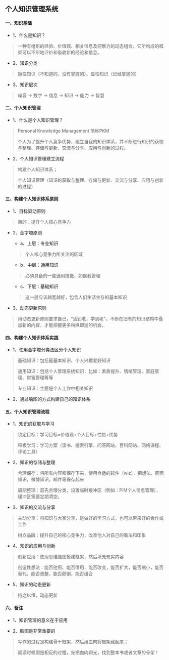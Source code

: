 ## 个人知识管理系统

#### 一、知识基础
* 1、什么是知识？
> 一种有组织的经验、价值观、相关信息及洞察力的动态组合，它所构成的框架可以不断地评价和吸收新的经验和信息。

* 2、知识分类
> 隐性知识（不知道的、没有掌握的）、显性知识（已经掌握的）

* 3、知识层次
> 噪音 -> 数字 -> 信息 -> 知识 -> 能力 -> 智慧

#### 二、个人知识管理

* 1、什么是个人知识管理？
> Personal Knowledge Management 简称PKM
>
> 个人为了提升个人竞争优势，建立自我的知识体系，并不断进行知识的获取与整理、存储与更新、交流与分享、应用与创新的过程。
* 2、个人知识管理建立流程
> 构建个人知识体系；
> 
> 个人知识管理（知识的获取与整理、存储与更新、交流与分享、应用与创新的过程）

#### 三、构建个人知识体系原则
* 1、目标驱动原则
> 目的：提升个人核心竞争力

* 2、金字塔原则
	* a、上层：专业知识
	> 个人核心竞争力所关注的区域
	* b、中层：通用知识
	> 必须具备的一些通用技能，如自我管理
	* c、下层：基础知识
	> 这一层应该越宽越好，包含人们生活生存的基本知识
	
* 3、动态更新原则
> 用动态更新原则要求自己，“活到老，学到老”，不断在旧有的知识结构中叠加新的内容，才能把握更多稍纵即逝的机会。

#### 四、构建个人知识体系实践

* 1、使用金字塔分类法区分个人知识
>
> 基础知识：包括最基本知识、个人兴趣爱好知识
> 
> 通用知识：包括个人管理系统知识，比如：素质提升、情绪管理、家庭管理、财富管理等等
> 
> 专业知识：主要是个人工作中相关知识

* 2、通过脑图的方式构建自己的知识体系

#### 五、个人知识管理流程
* 1、知识的获取与学习
> 锁定目标：学习目标=价值观+个人目标+性格+优势
> 
> 积极学习：学习方案（读书、搜索引擎、问答网站、百科网站、网络课程、评论工具）
* 2、知识的存储与整理
> 合理保存：将所有内容都保存下来，使用合适的软件（wiz），把想法、网页知识，微博知识，邮件等保存起来
> 
> 周期整理：首先合理分类，设置临时缓冲区（例如：PIM个人信息管理），缓冲区需要定期清空。
* 3、知识的交流与分享
> 主动分享：将知识与大家分享，是做好的学习方式，也可以带来好的合作或工作
> 
> 树立品牌：提升自己的核心竞争力，改善他人对自己的看法和印象
* 4、知识的应用与创新
> 创新应用：使用思维脑图搭建框架，然后填充充实内容
> 
> 创造性想法：能否他用、能否借用，能否改变，能否扩大，能否缩小，能否替代，能否调整，能否颠倒，能否组合 
* 5、知识的动态更新
> 持之以恒，动态更新

#### 六、备注
* 1、知识管理的意义在于应用

* 2、脑图是非常重要的
> 写作的过程是构建骨干框架，然后用血肉将框架藏起来；
> 
> 阅读时候则是相反的过程，先把血肉剃光，找到整本书或者文章的骨架！